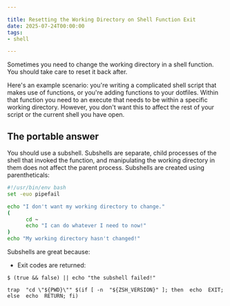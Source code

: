 ```yaml
---

title: Resetting the Working Directory on Shell Function Exit
date: 2025-07-24T00:00:00
tags:
- shell

---
```


Sometimes you need to change the working directory in a shell function. You should take care to reset it back after.

Here's an example scenario: you're writing a complicated shell script that makes use of functions, or you're adding functions to your dotfiles. Within that function you need to an execute that needs to be within a specific working directory. However, you don't want this to affect the rest of your script or the current shell you have open.

## The portable answer

You should use a subshell. Subshells are separate, child processes of the shell that invoked the function, and manipulating the working directory in them does not affect the parent process. Subshells are created using parentheticals:

```bash
#!/usr/bin/env bash
set -euo pipefail

echo "I don't want my working directory to change."
(
	  cd ~
	  echo "I can do whatever I need to now!"
)
echo "My working directory hasn't changed!"
```

Subshells are great because:

- Exit codes are returned:

```shell
$ (true && false) || echo "the subshell failed!"
```

```shell
trap  "cd \"${PWD}\"" $(if [ -n  "${ZSH_VERSION}" ]; then  echo  EXIT; else  echo  RETURN; fi)
```
<!--stackedit_data:
eyJoaXN0b3J5IjpbODk3NTI2Njc4LC05ODAzMDA1MzNdfQ==
-->